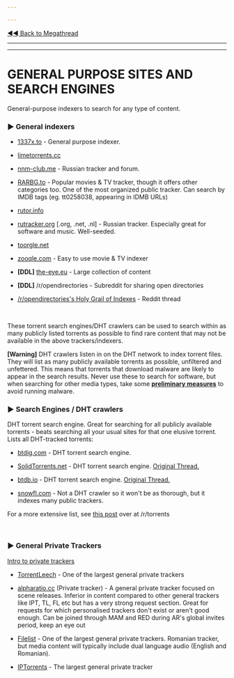 ---
---
[◄◄ Back to Megathread](https://www.reddit.com/r/Piracy/wiki/megathread)

---
---


# GENERAL PURPOSE SITES AND SEARCH ENGINES

General-purpose indexers to search for any type of content.

### ► **General indexers**

 * [1337x.to](https://1337x.to/) - General purpose indexer.
 * [limetorrents.cc](https://www.limetorrents.cc/)
 * [nnm-club.me](https://nnm-club.me/) - Russian tracker and forum.
 * [RARBG.to](https://rarbg.to/torrents.php) - Popular movies & TV tracker, though it offers other categories too. One of the most organized public tracker. Can search by IMDB tags (eg. tt0258038, appearing in IDMB URLs)
 * [rutor.info](http://rutor.info/)
 * [rutracker.org](https://rutracker.org/forum/index.php) [.org, .net, .nl] - Russian tracker. Especially great for software and music. Well-seeded.
 * [toorgle.net](http://www.toorgle.com/)
 * [zooqle.com](https://zooqle.com/) - Easy to use movie & TV indexer
 * **[DDL]** [the-eye.eu](https://the-eye.eu/) - Large collection of content
 * **[DDL]** /r/opendirectories - Subreddit for sharing open directories
 * [/r/opendirectories's Holy Grail of Indexes](https://www.reddit.com/r/opendirectories/comments/75ya8g/the_holy_grail_of_indexes/) - Reddit thread


&nbsp;



These torrent search engines/DHT crawlers can be used to search within as many publicly listed torrents as possible to find rare content that may not be available in the above trackers/indexers.

**[Warning]** DHT crawlers listen in on the DHT network to index torrent files. They will list as many publicly available torrents as possible, unfiltered and unfettered. This means that torrents that download malware are likely to appear in the search results. Never use these to search for software, but when searching for other media types, take some [**preliminary measures**](https://www.reddit.com/r/Piracy/wiki/browsing_and_downloading_guide) to avoid running malware.

### ► **Search Engines / DHT crawlers**

DHT torrent search engine. Great for searching for all publicly available torrents - beats searching all your usual sites for that one elusive torrent. Lists all DHT-tracked torrents:

 * [btdig.com](https://btdig.com/) - DHT torrent search engine.
 * [SolidTorrents.net](https://solidtorrents.net) - DHT torrent search engine. [Original Thread.](https://www.reddit.com/r/Piracy/comments/bjxlpe/massive_project_update_for_solidtorrents_fake/)
 * [btdb.io](https://btdb.io/) - DHT torrent search engine. [Original Thread.](https://www.reddit.com/r/trackers/comments/eaqnr5/btdb_bittorrent_database_looking_for_feedback/)
 * [snowfl.com](https://snowfl.com/) - Not a DHT crawler so it won't be as thorough, but it indexes many public trackers.

For a more extensive list, see [this post](https://www.reddit.com/r/torrents/comments/5ok0yd/torrent_sites/) over at /r/torrents

&nbsp;



### ► **General Private Trackers**

[Intro to private trackers](https://www.reddit.com/r/Piracy/wiki/guides/private_trackers)

 * [TorrentLeech](https://www.torrentleech.org/) - One of the largest general private trackers
 * [alpharatio.cc](https://alpharatio.cc/) (Private tracker) - A general private tracker focused on scene releases. Inferior in content compared to other general trackers like IPT, TL, FL etc but has a very strong request section. Great for requests for which personalised trackers don't exist or aren't good enough. Can be joined through MAM and RED during AR's global invites period, keep an eye out
 * [Filelist](https://filelist.ro/) - One of the largest general private trackers. Romanian tracker, but media content will typically include dual language audio (English and Romanian).
 * [IPTorrents](http://iptorrents.com/) - The largest general private tracker

&nbsp;